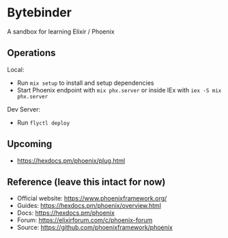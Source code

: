 # Bytebinder

A sandbox for learning Elixir / Phoenix

## Operations

Local: 
  * Run `mix setup` to install and setup dependencies
  * Start Phoenix endpoint with `mix phx.server` or inside IEx with `iex -S mix phx.server`

Dev Server:
  * Run `flyctl deploy`

## Upcoming
  * https://hexdocs.pm/phoenix/plug.html

## Reference (leave this intact for now)
  * Official website: https://www.phoenixframework.org/
  * Guides: https://hexdocs.pm/phoenix/overview.html
  * Docs: https://hexdocs.pm/phoenix
  * Forum: https://elixirforum.com/c/phoenix-forum
  * Source: https://github.com/phoenixframework/phoenix
